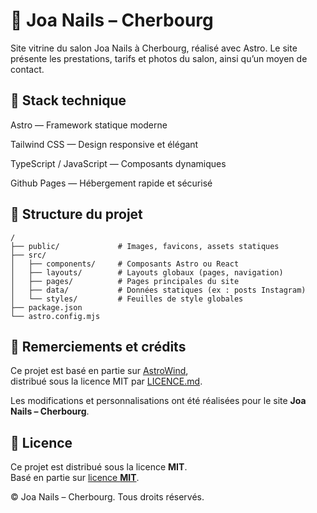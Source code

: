 # 💅 Joa Nails – Cherbourg

Site vitrine du salon Joa Nails à Cherbourg, réalisé avec Astro.
Le site présente les prestations, tarifs et photos du salon, ainsi qu’un moyen de contact.

## 🚀 Stack technique


Astro — Framework statique moderne

Tailwind CSS — Design responsive et élégant

TypeScript / JavaScript — Composants dynamiques

Github Pages — Hébergement rapide et sécurisé

## 🧱 Structure du projet

```
/
├── public/             # Images, favicons, assets statiques
├── src/
│   ├── components/     # Composants Astro ou React
│   ├── layouts/        # Layouts globaux (pages, navigation)
│   ├── pages/          # Pages principales du site
│   ├── data/           # Données statiques (ex : posts Instagram)
│   └── styles/         # Feuilles de style globales
├── package.json
└── astro.config.mjs
```

## 🧩 Remerciements et crédits

Ce projet est basé en partie sur [AstroWind](https://github.com/arthelokyo/astrowind),  
distribué sous la licence MIT par [LICENCE.md](https://github.com/arthelokyo/astrowind/blob/main/LICENSE.md).

Les modifications et personnalisations ont été réalisées pour le site **Joa Nails – Cherbourg**.


## 📄 Licence

Ce projet est distribué sous la licence **MIT**.  
Basé en partie sur [licence **MIT**](LICENCE.md).

© Joa Nails – Cherbourg. Tous droits réservés.